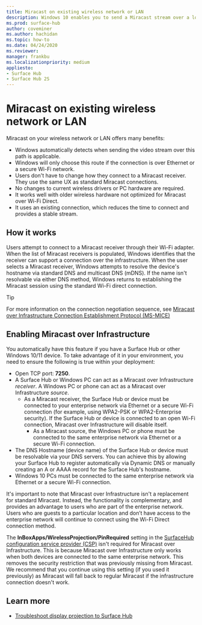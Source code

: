 ```yaml
---
title: Miracast on existing wireless network or LAN
description: Windows 10 enables you to send a Miracast stream over a local network.
ms.prod: surface-hub
author: coveminer
ms.author: hachidan
ms.topic: how-to
ms.date: 04/24/2020
ms.reviewer: 
manager: frankbu
ms.localizationpriority: medium
appliesto:
- Surface Hub
- Surface Hub 2S
---
```


# Miracast on existing wireless network or LAN

Miracast on your wireless network or LAN offers many benefits:

- Windows automatically detects when sending the video stream over this path is applicable.
- Windows will only choose this route if the connection is over Ethernet or a secure Wi-Fi network.
- Users don't have to change how they connect to a Miracast receiver. They use the same UX as standard Miracast connections.
- No changes to current wireless drivers or PC hardware are required.
- It works well with older wireless hardware not optimized for Miracast over Wi-Fi Direct.
- It uses an existing connection, which reduces the time to connect and provides a stable stream.

## How it works

Users attempt to connect to a Miracast receiver through their Wi-Fi adapter. When the list of Miracast receivers is populated, Windows identifies that the receiver can support a connection over the infrastructure. When the user selects a Miracast receiver, Windows attempts to resolve the device's hostname via standard DNS and multicast DNS (mDNS). If the name isn't resolvable via either DNS method, Windows returns to establishing the Miracast session using the standard Wi-Fi direct connection.

> [!TIP]
> For more information on the connection negotiation sequence, see [Miracast over Infrastructure Connection Establishment Protocol (MS-MICE)](/openspecs/windows_protocols/ms-mice/9598ca72-d937-466c-95f6-70401bb10bdb?redirectedfrom=MSDN)

## Enabling Miracast over Infrastructure

You automatically have this feature if you have a Surface Hub or other Windows 10/11 device. To take advantage of it in your environment, you need to ensure the following is true within your deployment:

- Open TCP port: **7250**.
- A Surface Hub or Windows PC can act as a Miracast over Infrastructure *receiver*. A Windows PC or phone can act as a Miracast over Infrastructure *source*.
  - As a Miracast receiver, the Surface Hub or device must be connected to your enterprise network via Ethernet or a secure Wi-Fi connection (for example, using WPA2-PSK or WPA2-Enterprise security). If the Surface Hub or device is connected to an open Wi-Fi connection, Miracast over Infrastructure will disable itself.
    - As a Miracast source, the Windows PC or phone must be connected to the same enterprise network via Ethernet or a secure Wi-Fi connection.
- The DNS Hostname (device name) of the Surface Hub or device must be resolvable via your DNS servers. You can achieve this by allowing your Surface Hub to register automatically via Dynamic DNS or manually creating an A or AAAA record for the Surface Hub's hostname.
- Windows 10 PCs must be connected to the same enterprise network via Ethernet or a secure Wi-Fi connection.

It's important to note that Miracast over Infrastructure isn't a replacement for standard Miracast. Instead, the functionality is complementary, and provides an advantage to users who are part of the enterprise network. Users who are guests to a particular location and don’t have access to the enterprise network will continue to connect using the Wi-Fi Direct connection method.

The **InBoxApps/WirelessProjection/PinRequired** setting in the [SurfaceHub configuration service provider (CSP)](/windows/client-management/mdm/surfacehub-csp) isn't required for Miracast over Infrastructure. This is because Miracast over Infrastructure only works when both devices are connected to the same enterprise network. This removes the security restriction that was previously missing from Miracast. We recommend that you continue using this setting (if you used it previously) as Miracast will fall back to regular Miracast if the infrastructure connection doesn't work.

## Learn more

- [Troubleshoot display projection to Surface Hub](miracast-troubleshooting.md)
